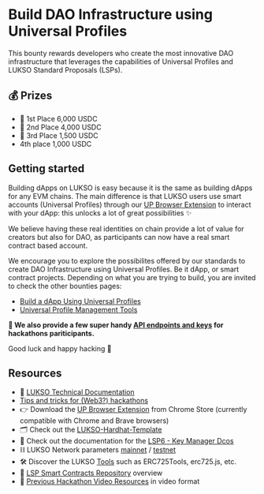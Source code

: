 # Build DAO Infrastructure using Universal Profiles

This bounty rewards developers who create the most innovative DAO infrastructure that leverages the capabilities of Universal Profiles and LUKSO Standard Proposals (LSPs).

## 💰 Prizes

- 🥇 1st Place 6,000 USDC
- 🥈 2nd Place 4,000 USDC
- 🥉 3rd Place 1,500 USDC
- 4th place 1,000 USDC

## Getting started

Building dApps on LUKSO is easy because it is the same as building dApps for any EVM chains. The main difference is that LUKSO users use smart accounts (Universal Profiles) through our [UP Browser Extension](https://chrome.google.com/webstore/detail/universal-profiles/abpickdkkbnbcoepogfhkhennhfhehfn) to interact with your dApp: this unlocks a lot of great possibilities ✨

We believe having these real identities on chain provide a lot of value for creators but also for DAO, as participants can now have a real smart contract based account.

We encourage you to explore the possibilites offered by our standards to create DAO Infrastructure using Universal Profiles. Be it dApp, or smart contract projects. Depending on what you are trying to build, you are invited to check the other bounties pages:

- [Build a dApp Using Universal Profiles](./Bounty2.md#getting-started)
- [Universal Profile Management Tools](./Bounty4.md#getting-started)

**🎁 We also provide a few super handy [API endpoints and keys](./API.md) for hackathons pariticipants.**

Good luck and happy hacking 🧙

## Resources

- 📂 [LUKSO Technical Documentation](https://docs.lukso.tech/)
- [Tips and tricks for (Web3?) hackathons](https://hugomasclet.com/tips-tricks-web3-hackathons)
- 👉 Download the [UP Browser Extension](https://chrome.google.com/webstore/detail/universal-profiles/abpickdkkbnbcoepogfhkhennhfhehfn) from Chrome Store (currently compatible with Chrome and Brave browsers)
- 🗂️ Check out the [LUKSO-Hardhat-Template](https://github.com/CJ42/LUKSO-Hardhat-template)
- 🔐 Check out the documentation for the [LSP6 - Key Manager Dcos](https://docs.lukso.tech/standards/universal-profile/lsp6-key-manager/)
- ⛓️ LUKSO Network parameters [mainnet](https://docs.lukso.tech/networks/testnet/parameters) / [testnet](https://docs.lukso.tech/networks/testnet/parameters)
- 🛠️ Discover the LUKSO [Tools](https://docs.lukso.tech/tools/getting-started) such as ERC725Tools, erc725.js, etc.
- 📝 [LSP Smart Contracts Repository](https://www.youtube.com/watch?v=E8Ih5n7auKY&ab_channel=LUKSOBlockchain) overview
- 🎥 [Previous Hackathon Video Resources](https://www.youtube.com/playlist?list=PLNzyUdu4v7bkwBuDV0gSJrrniPsx5bxK_) in video format
